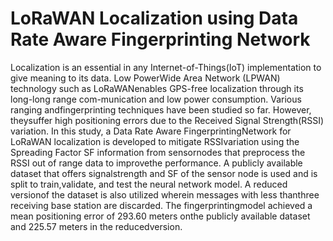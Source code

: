 # LoRaWAN Localization using Data Rate Aware Fingerprinting Network  

Localization is an essential in any Internet-of-Things(IoT)  implementation  to  give  meaning  to  its  data.  Low  PowerWide  Area  Network  (LPWAN)  technology  such  as  LoRaWANenables  GPS-free  localization  through  its  long-long  range  com-munication  and  low  power  consumption.  Various  ranging  andfingerprinting techniques have been studied so far. However, theysuffer high positioning errors due to the Received Signal Strength(RSSI) variation. In this study, a Data Rate Aware FingerprintingNetwork for LoRaWAN localization is developed to mitigate RSSIvariation using the Spreading Factor SF information from sensornodes  that  preprocess  the  RSSI  out  of  range  data  to  improvethe  performance.  A  publicly  available  dataset  that  offers  signalstrength and SF of the sensor node is used and is split to train,validate,  and  test  the  neural  network  model.  A  reduced  versionof  the  dataset  is  also  utilized  wherein  messages  with  less  thanthree  receiving  base  station  are  discarded.  The  fingerprintingmodel  achieved  a  mean  positioning  error  of  293.60  meters  onthe  publicly  available  dataset  and  225.57  meters  in  the  reducedversion.
